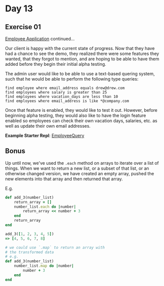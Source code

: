 # Day 13  
  
## Exercise 01  

[Employee Application](https://github.com/compsciacademy/fulltime-program-2021-Q2/tree/main/Week03/Day12#exercise-03) continued...  
  
Our client is happy with the current state of progress. Now that they have had a chance to see the demo, they realized there were some features they wanted, that they forgot to mention, and are hoping to be able to have them added before they begin their initial alpha testing.  
  
The admin user would like to be able to use a text-based quering system, such that he would be able to perform the following type queries:  
  
```
find employee where email_address equals drew@drew.com
find employees where salary is greater than 25
find employees where vacation_days are less than 10
find employees where email_address is like *@company.com
```

Once that feature is enabled, they would like to test it out. However, before beginning alpha testing, they would also like to have the login feature enabled so employees can check their own vacation days, salaries, etc. as well as update their own email addresses.  
  
**Example Starter Repl**: [EmployeeQuery](https://replit.com/@DrewOgryzek/EmployeeQuery)  
  
## Bonus  

Up until now, we've used the `.each` method on arrays to iterate over a list of things. When we want to return a new list, or a subset of that list, or an otherwise changed version, we have created an empty array, pushed the new elements into that array and then returned that array.

E.g.

```ruby
def add_3(number_list)
    return_array = []
    number_list.each do |number|
        return_array << number + 3
    end
    return_array
end

add_3([1, 2, 3, 4, 5])
=> [4, 5, 6, 7, 8]

# we could use `.map` to return an array with
# the transformed data
# e.g.
def add_3(number_list)
    number_list.map do |number|
        number + 3
    end
end
```
